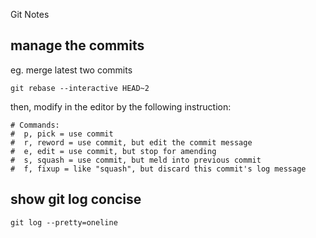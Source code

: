 Git Notes

## manage the commits 
eg. merge latest two commits

`git rebase --interactive HEAD~2`

then, modify in the editor by the following instruction:
```
# Commands:
#  p, pick = use commit
#  r, reword = use commit, but edit the commit message
#  e, edit = use commit, but stop for amending
#  s, squash = use commit, but meld into previous commit
#  f, fixup = like "squash", but discard this commit's log message
```

## show git log concise

`git log --pretty=oneline`